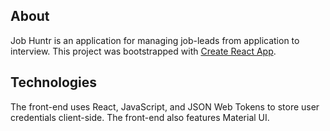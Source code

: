 ## About
Job Huntr is an application for managing job-leads from application to interview. This project was bootstrapped with [Create React App](https://github.com/facebook/create-react-app).



## Technologies

The front-end uses React, JavaScript, and JSON Web Tokens to store user credentials client-side. The front-end also features Material UI. 
